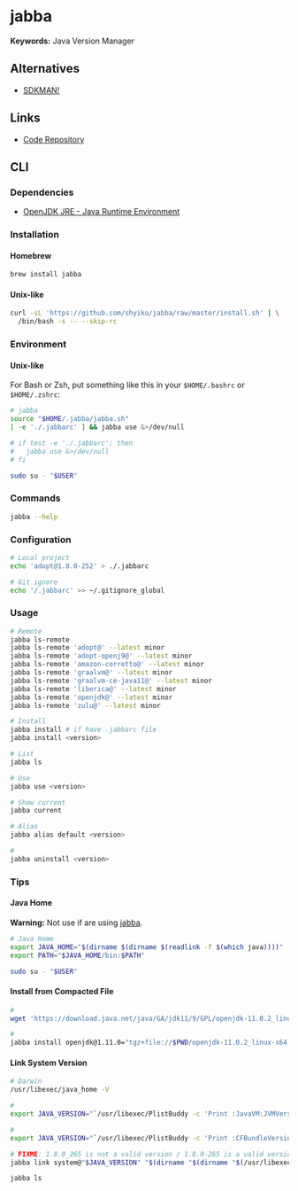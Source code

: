 # jabba

**Keywords:** Java Version Manager

## Alternatives

- [SDKMAN!](/sdkman.md)

## Links

- [Code Repository](https://github.com/shyiko/jabba)

## CLI

### Dependencies

- [OpenJDK JRE - Java Runtime Environment](/openjdk-jre.md)

### Installation

#### Homebrew

```sh
brew install jabba
```

#### Unix-like

```sh
curl -sL 'https://github.com/shyiko/jabba/raw/master/install.sh' | \
  /bin/bash -s -- --skip-rc
```

### Environment

#### Unix-like

For Bash or Zsh, put something like this in your `$HOME/.bashrc` or `$HOME/.zshrc`:

```sh
# jabba
source "$HOME/.jabba/jabba.sh"
[ -e './.jabbarc' ] && jabba use &>/dev/null

# if test -e './.jabbarc'; then
#   jabba use &>/dev/null
# fi
```

```sh
sudo su - "$USER"
```

### Commands

```sh
jabba --help
```

### Configuration

```sh
# Local project
echo 'adopt@1.8.0-252' > ./.jabbarc

# Git ignore
echo '/.jabbarc' >> ~/.gitignore_global
```

### Usage

```sh
# Remote
jabba ls-remote
jabba ls-remote 'adopt@' --latest minor
jabba ls-remote 'adopt-openj9@' --latest minor
jabba ls-remote 'amazon-corretto@' --latest minor
jabba ls-remote 'graalvm@' --latest minor
jabba ls-remote 'graalvm-ce-java11@' --latest minor
jabba ls-remote 'liberica@' --latest minor
jabba ls-remote 'openjdk@' --latest minor
jabba ls-remote 'zulu@' --latest minor

# Install
jabba install # if have .jabbarc file
jabba install <version>

# List
jabba ls

# Use
jabba use <version>

# Show current
jabba current

# Alias
jabba alias default <version>

#
jabba uninstall <version>
```

### Tips

#### Java Home

**Warning:** Not use if are using [jabba](/jabba.md).

```sh
# Java Home
export JAVA_HOME="$(dirname $(dirname $(readlink -f $(which java))))"
export PATH="$JAVA_HOME/bin:$PATH"
```

```sh
sudo su - "$USER"
```

#### Install from Compacted File

```sh
#
wget 'https://download.java.net/java/GA/jdk11/9/GPL/openjdk-11.0.2_linux-x64_bin.tar.gz'

#
jabba install openjdk@1.11.0="tgz+file://$PWD/openjdk-11.0.2_linux-x64_bin.tar.gz"
```

#### Link System Version

```sh
# Darwin
/usr/libexec/java_home -V

#
export JAVA_VERSION="`/usr/libexec/PlistBuddy -c 'Print :JavaVM:JVMVersion' "$(dirname "$(/usr/libexec/java_home -v 1.8)")"/Info.plist`"

#
export JAVA_VERSION="`/usr/libexec/PlistBuddy -c 'Print :CFBundleVersion' "$(dirname "$(/usr/libexec/java_home -v 1.8)")"/Info.plist`"

# FIXME: 1.8.0_265 is not a valid version / 1.8.0-265 is a valid version
jabba link system@"$JAVA_VERSION" "$(dirname "$(dirname "$(/usr/libexec/java_home -v 1.8)")")"

jabba ls
```
